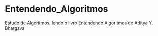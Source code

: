 # Entendendo_Algoritmos
Estudo de Algoritmos, lendo o livro Entendendo Algoritmos de Aditya Y. Bhargava
